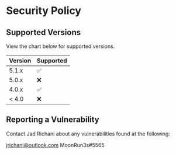 # Security Policy

## Supported Versions

View the chart below for supported versions.

| Version | Supported          |
| ------- | ------------------ |
| 5.1.x   | :white_check_mark: |
| 5.0.x   | :x:                |
| 4.0.x   | :white_check_mark: |
| < 4.0   | :x:                |

## Reporting a Vulnerability

Contact Jad Richani about any vulnerabilities found at the following:

jrichani@outlook.com 
MoonRun3s#5565
